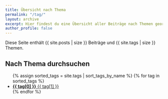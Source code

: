 ```yaml
---
title: Übersicht nach Thema
permalink: "/tag/"
layout: archive
excerpt: Hier findest du eine Übersicht aller Beiträge nach Themen geordnet.
author_profile: false
---
```


Diese Seite enthält {{ site.posts | size }} Beiträge und {{ site.tags | size }} Themen.

<div class="entries__columns">
  <h2 class="title">Nach Thema durchsuchen</h2>
  <ul>
    {% assign sorted_tags = site.tags | sort_tags_by_name %}
    {% for tag in sorted_tags %}
      <li>
        <a href="/tag/{{ tag[0] | replace:' ','-' | downcase }}/">
          <strong>{{ tag[0] }}</strong> <span class="count">{{ tag[1] }}</span>
        </a>
      </li>
    {% endfor %}
  </ul>
</div>

